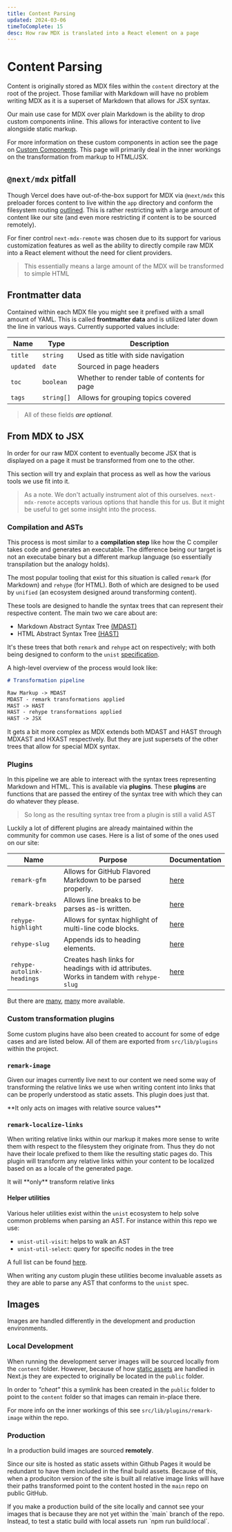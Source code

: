```yaml
---
title: Content Parsing
updated: 2024-03-06
timeToComplete: 15
desc: How raw MDX is translated into a React element on a page
---
```


# Content Parsing

Content is originally stored as MDX files within the `content` directory at the root of the project. Those familiar with Markdown will have no problem writing MDX as it is a superset of Markdown that allows for JSX syntax.

Our main use case for MDX over plain Markdown is the ability to drop custom components inline. This allows for interactive content to live alongside static markup.

For more information on these custom components in action see the page on [Custom Components](/docs/custom-components). This page will primarily deal in the inner workings on the transformation from markup to HTML/JSX.

## `@next/mdx` pitfall

Though Vercel does have out-of-the-box support for MDX via `@next/mdx` this preloader forces content to live within the `app` directory and conform the filesystem routing [outlined](https://nextjs.org/docs/app/building-your-application/routing). This is rather restricting with a large amount of content like our site (and even more restricting if content is to be sourced remotely).

For finer control `next-mdx-remote` was chosen due to its support for various customization features as well as the ability to directly compile raw MDX into a React element without the need for client providers.

> This essentially means a large amount of the MDX will be transformed to simple HTML

## Frontmatter data

Contained within each MDX file you might see it prefixed with a small amount of YAML. This is called **frontmatter data** and is utilized later down the line in various ways. Currently supported values include:

| Name      | Type       | Description                                  |
| --------- | ---------- | -------------------------------------------- |
| `title`   | `string`   | Used as title with side navigation           |
| `updated` | `date`     | Sourced in page headers                      |
| `toc`     | `boolean`  | Whether to render table of contents for page |
| `tags`    | `string[]` | Allows for grouping topics covered           |

> All of these fields **_are optional_**.

## From MDX to JSX

In order for our raw MDX content to eventually become JSX that is displayed on a page it must be transformed from one to the other.

This section will try and explain that process as well as how the various tools we use fit into it.

> As a note. We don't actually instrument alot of this ourselves. `next-mdx-remote` accepts various options that handle this for us. But it might be useful to get some insight into the process.

### Compilation and ASTs

This process is most similar to a **compilation step** like how the C compiler takes code and generates an executable. The difference being our target is not an executabe binary but a different markup language (so essentially transpilation but the analogy holds).

The most popular tooling that exist for this situation is called `remark` (for Markdown) and `rehype` (for HTML). Both of which are designed to be used by `unified` (an ecosystem designed around transforming content).

These tools are designed to handle the syntax trees that can represent their respective content. The main two we care about are:

- Markdown Abstract Syntax Tree [(MDAST)](https://github.com/syntax-tree/mdast)
- HTML Abstract Syntax Tree [(HAST)](https://github.com/syntax-tree/hast)

It's these trees that both `remark` and `rehype` act on respectively; with both being designed to conform to the `unist` [specification](https://github.com/syntax-tree/unist).

A high-level overview of the process would look like:

```md
# Transformation pipeline

Raw Markup -> MDAST
MDAST - remark transformations applied
MAST -> HAST
HAST - rehype transformations applied
HAST -> JSX
```

It gets a bit more complex as MDX extends both MDAST and HAST through MDXAST and HXAST respectively. But they are just supersets of the other trees that allow for special MDX syntax.

### Plugins

In this pipeline we are able to intereact with the syntax trees representing Markdown and HTML. This is available via **plugins**. These **plugins** are functions that are passed the entirey of the syntax tree with which they can do whatever they please.

> So long as the resulting syntax tree from a plugin is still a valid AST

Luckily a lot of different plugins are already maintained within the community for common use cases. Here is a list of some of the ones used on our site:

| Name                       | Purpose                                                                                | Documentation                                                |
| -------------------------- | -------------------------------------------------------------------------------------- | ------------------------------------------------------------ |
| `remark-gfm`               | Allows for GitHub Flavored Markdown to be parsed properly.                             | [here](https://github.com/remarkjs/remark-gfm)               |
| `remark-breaks`            | Allows line breaks to be parses as-is written.                                         | [here](https://github.com/remarkjs/remark-breaks)            |
| `rehype-highlight`         | Allows for syntax highlight of multi-line code blocks.                                 | [here](https://github.com/rehypejs/rehype-highlight)         |
| `rehype-slug`              | Appends ids to heading elements.                                                       | [here](https://github.com/rehypejs/rehype-slug)              |
| `rehype-autolink-headings` | Creates hash links for headings with id attributes. Works in tandem with `rehype-slug` | [here](https://github.com/rehypejs/rehype-autolink-headings) |

But there are [many](https://github.com/remarkjs/remark/blob/main/doc/plugins.md), [many](https://github.com/rehypejs/rehype/blob/main/doc/plugins.md) more available.

### Custom transformation plugins

Some custom plugins have also been created to account for some of edge cases and are listed below. All of them are exported from `src/lib/plugins` within the project.

### `remark-image`

Given our images currently live next to our content we need some way of transforming the relative links we use when writing content into links that can be properly understood as static assets. This plugin does just that.

<Warning>
**It only acts on images with relative source values**
</Warning>

### `remark-localize-links`

When writing relative links within our markup it makes more sense to write them with respect to the filesystem they originate from. Thus they do not have their locale prefixed to them like the resulting static pages do. This plugin will transform any relative links within your content to be localized based on as a locale of the generated page.

<Warning>
It will **only** transform relative links
</Warning>

#### Helper utilities

Various heler utilities exist within the `unist` ecosystem to help solve common problems when parsing an AST. For instance within this repo we use:

- `unist-util-visit`: helps to walk an AST
- `unist-util-select`: query for specific nodes in the tree

A full list can be found [here](https://github.com/syntax-tree/unist?tab=readme-ov-file#list-of-utilities).

When writing any custom plugin these utilities become invaluable assets as they are able to parse any AST that conforms to the `unist` spec.

## Images

Images are handled differently in the development and production environments.

### Local Development

When running the development server images will be sourced locally from the `content` folder. However, because of how [static assets](https://nextjs.org/docs/app/building-your-application/optimizing/static-assets) are handled in Next.js they are expected to originally be located in the `public` folder.

In order to _"cheat"_ this a symlink has been created in the `public` folder to point to the `content` folder so that images can remain in-place there.

For more info on the inner workings of this see `src/lib/plugins/remark-image` within the repo.

### Production

In a production build images are sourced **remotely**.

Since our site is hosted as static assets within Github Pages it would be redundant to have them included in the final build assets. Because of this, when a produciton version of the site is built all relative image links will have their paths transformed point to the content hosted in the `main` repo on public GitHub.

<Danger>
If you make a production build of the site locally and cannot see your images that is because they are not yet within the `main` branch of the repo. Instead, to test a static build with local assets run `npm run build:local`.
</Danger>
